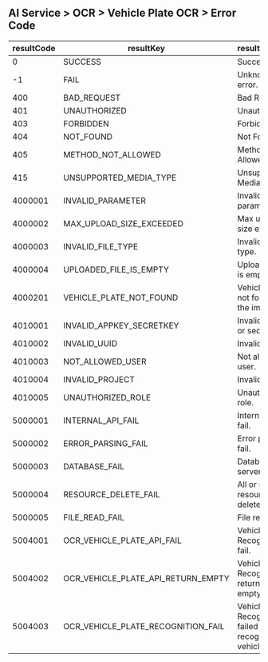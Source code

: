 ## AI Service > OCR > Vehicle Plate OCR > Error Code

| resultCode | resultKey | resultMessage |
|---|---|----|
| 0 | SUCCESS | Success |
| -1 | FAIL | Unknown error. |
| 400 | BAD_REQUEST | Bad Request |
| 401 | UNAUTHORIZED | Unauthorized |
| 403 | FORBIDDEN | Forbidden |
| 404 | NOT_FOUND | Not Found |
| 405 | METHOD_NOT_ALLOWED | Method Not Allowed |
| 415 | UNSUPPORTED_MEDIA_TYPE | Unsupported Media Type |
| 4000001 | INVALID_PARAMETER | Invalid parameter. |
| 4000002 | MAX_UPLOAD_SIZE_EXCEEDED | Max upload file size exceeded. |
| 4000003 | INVALID_FILE_TYPE | Invalid file type. |
| 4000004 | UPLOADED_FILE_IS_EMPTY | Uploaded file is empty.  |
| 4000201 | VEHICLE_PLATE_NOT_FOUND | Vehicle plate not found in the image. |
| 4010001 | INVALID_APPKEY_SECRETKEY | Invalid appKey or secretKey. |
| 4010002 | INVALID_UUID | Invalid uuid. |
| 4010003 | NOT_ALLOWED_USER | Not allowed user. |
| 4010004 | INVALID_PROJECT | Invalid project.  |
| 4010005 | UNAUTHORIZED_ROLE | Unauthorized role.  |
| 5000001 | INTERNAL_API_FAIL | Internal Api fail.  |
| 5000002 | ERROR_PARSING_FAIL | Error parsing fail. |
| 5000003 | DATABASE_FAIL | Database server error. |
| 5000004 | RESOURCE_DELETE_FAIL | All or some resource delete fail. |
| 5000005 | FILE_READ_FAIL | File read fail. |
| 5004001 | OCR_VEHICLE_PLATE_API_FAIL | Vehicle Plate Recognizer Api fail. |
| 5004002 | OCR_VEHICLE_PLATE_API_RETURN_EMPTY | Vehicle Plate Recognizer Api returned empty body. |
| 5004003 | OCR_VEHICLE_PLATE_RECOGNITION_FAIL | Vehicle Plate Recognizer failed to recognize the vehicle plate. |